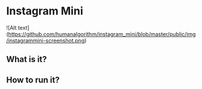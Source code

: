 # Instagram Mini 

![Alt text] (https://github.com/humanalgorithm/instagram_mini/blob/master/public/img/instagrammini-screenshot.png)

## What is it? 

## How to run it? 

